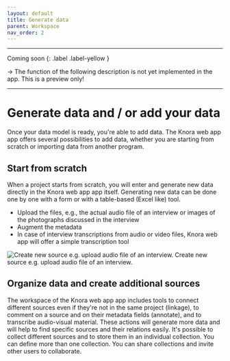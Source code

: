 ```yaml
---
layout: default
title: Generate data
parent: Workspace
nav_order: 2
---
```


---

Coming soon
{: .label .label-yellow }

&rarr; The function of the following description is not yet implemented in the app. This is a preview only!

---

# Generate data and / or add your data

Once your data model is ready, you're able to add data. The Knora web app app offers several possibilities to add data, whether you are starting from scratch or importing data from another program.

## Start from scratch

When a project starts from scratch, you will enter and generate new data directly in the Knora web app app itself. Generating new data can be done one by one with a form or with a table-based (Excel like) tool.

- Upload the files, e.g., the actual audio file of an interview or images of the photographs discussed in the interview
- Augment the metadata
- In case of interview transcriptions from audio or video files, Knora web app will offer a simple transcription tool

![Create new source e.g. upload audio file of an interview.](/assets/images/mock-source-new-edit.png)
Create new source e.g. upload audio file of an interview.

## Organize data and create additional sources

The workspace of the Knora web app app includes tools to connect different sources even if they're not in the same project (linkage), to comment on a source and on their metadata fields (annotate), and to transcribe audio-visual material. These actions will generate more data and will help to find specific sources and their relations easily.
It's possible to collect different sources and to store them in an individual collection. You can define more than one collection. You can share collections and invite other users to collaborate.
